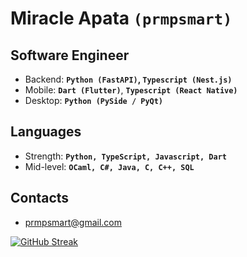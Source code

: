 # Miracle Apata **`(prmpsmart)`**

## Software Engineer

- Backend: **`Python (FastAPI)`, `Typescript (Nest.js)`**
- Mobile: **`Dart (Flutter)`**, **`Typescript (React Native)`**
- Desktop: **`Python (PySide / PyQt)`**
  
## Languages

- Strength: **`Python, TypeScript, Javascript, Dart`**
- Mid-level: **`OCaml, C#, Java, C, C++, SQL`**

## Contacts
- prmpsmart@gmail.com

[![GitHub Streak](https://streak-stats.demolab.com?user=prmpsmart&theme=nightfox&hide_border=true&border_radius=10)](https://git.io/streak-stats)
